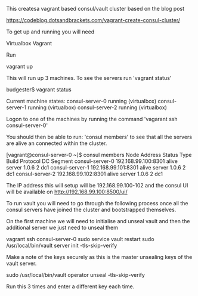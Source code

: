 This createsa vagrant based consul/vault cluster based on the blog post

https://codeblog.dotsandbrackets.com/vagrant-create-consul-cluster/

To get up and running you will need

Virtualbox
Vagrant

Run

vagrant up

This will run up 3 machines. To see the servers run 'vagrant status'

budgester$ vagrant status

Current machine states:
consul-server-0           running (virtualbox)
consul-server-1           running (virtualbox)
consul-server-2           running (virtualbox)

Logon to one of the machines by running the command 'vagarant ssh consul-server-0'

You should then be able to run: 'consul members' to see that all the servers are alive an connected within the cluster.

[vagrant@consul-server-0 ~]$ consul members
Node             Address              Status  Type    Build  Protocol  DC   Segment
consul-server-0  192.168.99.100:8301  alive   server  1.0.6  2         dc1  <all>
consul-server-1  192.168.99.101:8301  alive   server  1.0.6  2         dc1  <all>
consul-server-2  192.168.99.102:8301  alive   server  1.0.6  2         dc1  <all>


The IP address this will setup will be 192.168.99.100-102 and the consul UI will be available on
 http://192.168.99.100:8500/ui/

To run vault you will need to go through the following process once all the consul servers have joined the cluster and bootstrapped themselves.

On the first machine we will need to initialise and unseal vault and then the additional server we just need to unseal them

vagrant ssh consul-server-0
sudo service vault restart
sudo /usr/local/bin/vault server init -tls-skip-verify

Make a note of the keys securely as this is the master unsealing keys of the vault server.

sudo /usr/local/bin/vault operator unseal -tls-skip-verify

Run this 3 times and enter a different key each time. 

